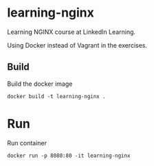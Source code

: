 # learning-nginx

Learning NGINX course at LinkedIn Learning.

Using Docker instead of Vagrant in the exercises.

## Build

Build the docker image

```
docker build -t learning-nginx .
```

# Run

Run container

```
docker run -p 8080:80 -it learning-nginx
```
